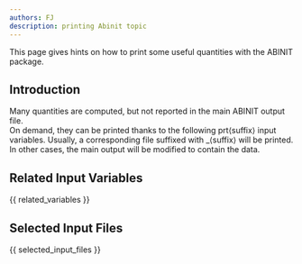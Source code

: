 ```yaml
---
authors: FJ
description: printing Abinit topic
---
```

<!--
This file is automatically generated by mksite.py. All changes will be lost.
Change the input yaml files or the python code
-->

This page gives hints on how to print some useful quantities with the ABINIT package.

## Introduction

Many quantities are computed, but not reported in the main ABINIT output file.  
On demand, they can be printed thanks to the following
prt&langle;suffix&rangle; input variables. Usually, a corresponding file
suffixed with _&langle;suffix&rangle; will be printed. In other cases, the
main output will be modified to contain the data.



## Related Input Variables

{{ related_variables }}

## Selected Input Files

{{ selected_input_files }}

